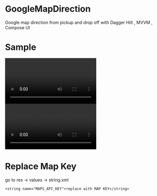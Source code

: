 # GoogleMapDirection
Google map direction from pickup and drop off with Dagger Hilt , MVVM , Compose UI  

# Sample
![](https://raw.githubusercontent.com/khizar1556/GoogleMapDirection/main/sample.MP4)
<video src="https://github.com/khizar1556/GoogleMapDirection/blob/main/sample.MP4?raw=true" controls="controls" style="max-width: 730px;">
</video>
# Replace Map Key
go to res -> values -> string.xml
```
<string name="MAPS_API_KEY">replace with MAP KEY</string>
```
